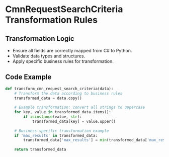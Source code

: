 # CmnRequestSearchCriteria Transformation Rules

## Transformation Logic
- Ensure all fields are correctly mapped from C# to Python.
- Validate data types and structures.
- Apply specific business rules for transformation.

## Code Example
```python
def transform_cmn_request_search_criteria(data):
    # Transform the data according to business rules
    transformed_data = data.copy()
    
    # Example transformation: convert all strings to uppercase
    for key, value in transformed_data.items():
        if isinstance(value, str):
            transformed_data[key] = value.upper()
    
    # Business-specific transformation example
    if 'max_results' in transformed_data:
        transformed_data['max_results'] = min(transformed_data['max_results'], 100)  # Limit max_results to 100
    
    return transformed_data
